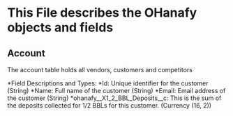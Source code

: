 # This File describes the OHanafy objects and fields

## Account
The account table holds all vendors, customers and competitors

*Field Descriptions and Types:
*Id: Unique identifier for the customer (String)
*Name: Full name of the customer (String)
*Email: Email address of the customer (String)
*ohanafy__X1_2_BBL_Deposits__c: This is the sum of the deposits collected for 1/2 BBLs for this customer. (Currency (16, 2))
